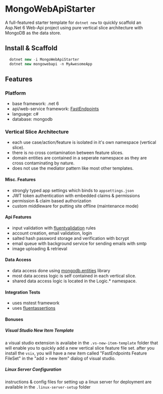# MongoWebApiStarter
A full-featured starter template for `dotnet new` to quickly scaffold an Asp.Net 6 Web-Api project using pure vertical slice architecture with MongoDB as the data store.

## Install & Scaffold
```csharp
  dotnet new -i MongoWebApiStarter
  dotnet new mongowebapi -n MyAwesomeApp
```

## Features

### Platform
- base framework: .net 6
- api/web-service framework: [FastEndpoints](https://github.com/dj-nitehawk/FastEndpoints)
- language: c#
- database: mongodb

### Vertical Slice Architecture
- each use case/action/feature is isolated in it's own namespace (vertical slice).
- there is no cross contamination between feature slices.
- domain entities are contained in a seperate namespace as they are cross contaminating by nature.
- does not use the mediator pattern like most other templates.

#### Misc. Features
- strongly typed app settings which binds to `appsettings.json`
- JWT token authentication with embedded claims & permissions
- permission & claim based authorization
- custom middleware for putting site offline (maintenance mode)

#### Api Features
- input validation with [fluentvalidation](https://fluentvalidation.net/) rules
- account creation, email validation, login
- salted hash password storage and verification with bcrypt
- email queue with background service for sending emails with smtp
- image uploading & retrieval

#### Data Access
- data access done using [mongodb.entities](https://github.com/dj-nitehawk/MongoDB.Entities) library
- most data access logic is self contained in each vertical slice.
- shared data access logic is located in the Logic.* namespace.

#### Integration Tests
- uses mstest framework
- uses [fluentassertions](https://fluentassertions.com/)

#### Bonuses

##### Visual Studio New Item Template
a visual studio extension is availabe in the `.vs-new-item-template` folder that will enable you to quickly add a new vertical slice feature file set.
after you install the `vsix`, you will have a new item called "FastEndpoints Feature FileSet" in the "add > new item" dialog of visual studio.

##### Linux Server Configuration
instructions & config files for setting up a linux server for deployment are available in the `.linux-server-setup` folder